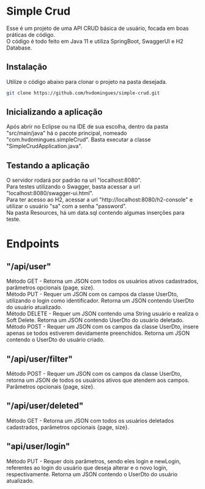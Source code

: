 # Simple Crud

Esse é um projeto de uma API CRUD básica de usuário, focada em boas práticas de código.<br/>
O código é todo feito em Java 11 e utiliza SpringBoot, SwaggerUI e H2 Database. 

## Instalação

Utilize o código abaixo para clonar o projeto na pasta desejada.

```bash
git clone https://github.com/hvdomingues/simple-crud.git
```

## Inicializando a aplicação

Após abrir no Eclipse ou na IDE de sua escolha, dentro da pasta "src/main/java" há o pacote principal, nomeado "com.hvdomingues.simpleCrud". Basta executar a classe "SimpleCrudApplication.java".

## Testando a aplicação
O servidor rodará por padrão na url "localhost:8080".<br/>
Para testes utilizando o Swagger, basta acessar a url "localhost:8080/swagger-ui.html".<br/>
Para ter acesso ao H2, acessar a url "http://localhost:8080/h2-console" e utilizar o usuário "sa" com a senha "password".<br/>
Na pasta Resources, há um data.sql contendo algumas inserções para teste.


# Endpoints
## "/api/user"

Método GET - Retorna um JSON com todos os usuários ativos cadastrados, parâmetros opcionais {page, size}.<br/>
Método PUT - Requer um JSON com os campos da classe UserDto, utilizando o login como identificador. Retorna um JSON contendo UserDto do usuário atualizado.<br/>
Método DELETE - Requer um JSON contendo uma String usuário e realiza o Soft Delete. Retorna um JSON contendo UserDto do usuário deletado.<br/>
Método POST - Requer um JSON com os campos da classe UserDto, insere apenas se todos estiverem devidamente preenchidos. Retorna um JSON contendo o UserDto do usuário criado.

## "/api/user/filter"

Método POST -  Requer um JSON com os campos da classe UserDto, retorna um JSON de todos os usuários ativos que atendem aos campos. Parâmetros opcionais {page, size}.

## "/api/user/deleted"

Método GET - Retorna um JSON com todos os usuários deletados cadastrados, parâmetros opcionais {page, size}.

## "api/user/login"

Método PUT - Requer dois parâmetros, sendo eles login e newLogin, referentes ao login do usuário que deseja alterar e o novo login, respectivamente. Retorna um JSON contendo o UserDto do usuário atualizado.

